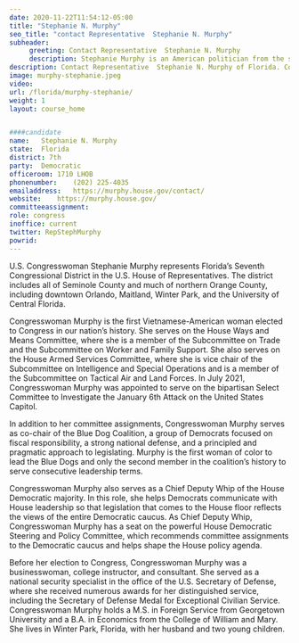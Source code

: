 ```yaml
---
date: 2020-11-22T11:54:12-05:00
title: "Stephanie N. Murphy"
seo_title: "contact Representative  Stephanie N. Murphy"
subheader:
     greeting: Contact Representative  Stephanie N. Murphy 
     description: Stephanie Murphy is an American politician from the state of Florida. She is a member of the Democratic Party and a member of the United States House of Representatives for Florida's 7th congressional district, having defeated incumbent John Mica in 2016.
description: Contact Representative  Stephanie N. Murphy of Florida. Contact information for Stephanie N. Murphy includes email address, phone number, and mailing address.
image: murphy-stephanie.jpeg
video: 
url: /florida/murphy-stephanie/
weight: 1
layout: course_home


####candidate
name:	Stephanie N. Murphy
state:	Florida
district: 7th
party:	Democratic
officeroom:	1710 LHOB
phonenumber:	(202) 225-4035
emailaddress:	https://murphy.house.gov/contact/
website:	https://murphy.house.gov/
committeeassignment: 
role: congress
inoffice: current
twitter: RepStephMurphy
powrid: 
---
```

U.S. Congresswoman Stephanie Murphy represents Florida’s Seventh Congressional District in the U.S. House of Representatives. The district includes all of Seminole County and much of northern Orange County, including downtown Orlando, Maitland, Winter Park, and the University of Central Florida. 
 
Congresswoman Murphy is the first Vietnamese-American woman elected to Congress in our nation’s history. She serves on the House Ways and Means Committee, where she is a member of the Subcommittee on Trade and the Subcommittee on Worker and Family Support. She also serves on the House Armed Services Committee, where she is vice chair of the Subcommittee on Intelligence and Special Operations and is a member of the Subcommittee on Tactical Air and Land Forces. In July 2021, Congresswoman Murphy was appointed to serve on the bipartisan Select Committee to Investigate the January 6th Attack on the United States Capitol. 
 
In addition to her committee assignments, Congresswoman Murphy serves as co-chair of the Blue Dog Coalition, a group of Democrats focused on fiscal responsibility, a strong national defense, and a principled and pragmatic approach to legislating. Murphy is the first woman of color to lead the Blue Dogs and only the second member in the coalition’s history to serve consecutive leadership terms.
 
Congresswoman Murphy also serves as a Chief Deputy Whip of the House Democratic majority. In this role, she helps Democrats communicate with House leadership so that legislation that comes to the House floor reflects the views of the entire Democratic caucus. As Chief Deputy Whip, Congresswoman Murphy has a seat on the powerful House Democratic Steering and Policy Committee, which recommends committee assignments to the Democratic caucus and helps shape the House policy agenda.
 
Before her election to Congress, Congresswoman Murphy was a businesswoman, college instructor, and consultant. She served as a national security specialist in the office of the U.S. Secretary of Defense, where she received numerous awards for her distinguished service, including the Secretary of Defense Medal for Exceptional Civilian Service. Congresswoman Murphy holds a M.S. in Foreign Service from Georgetown University and a B.A. in Economics from the College of William and Mary. She lives in Winter Park, Florida, with her husband and two young children.
